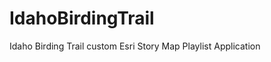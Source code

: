 IdahoBirdingTrail
=================

Idaho Birding Trail custom Esri Story Map Playlist Application
